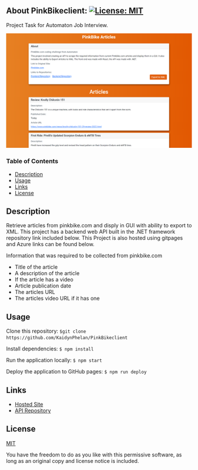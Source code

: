 ## About PinkBikeclient: [![License: MIT](https://img.shields.io/badge/License-MIT-yellow.svg)](https://opensource.org/licenses/MIT)
Project Task for Automaton Job Interview. 

![Image of Application](https://github.com/KaidynPhelan/PinkBikeclient/blob/4eb3c07fe781f2b2dc29f690ca7fd13bc0a4b2f2/images/readme.png)

### Table of Contents

- [Description](#description)
- [Usage](#usage)
- [Links](#links)
- [License](#license)

## Description
Retrieve articles from pinkbike.com and disply in GUI with ability to export to XML.
This project has a backend web API built in the .NET framework repository link included below.
This Project is also hosted using gitpages and Azure links can be found below.

Information that was required to be collected from pinkbike.com

* Title of the article
* A description of the article
* If the article has a video
* Article publication date
* The articles URL
* The articles video URL if it has one

## Usage

Clone this repository:
`$git clone https://github.com/KaidynPhelan/PinkBikeclient`

Install dependencies:
`$ npm install`

Run the application locally:
`$ npm start`

Deploy the application to GitHub pages:
`$ npm run deploy`

## Links
* [Hosted Site](https://kaidynphelan.github.io/PinkBikeclient/)
* [API Repository](https://github.com/KaidynPhelan/PinkbikeAPI)


## License

[MIT](https://opensource.org/licenses/MIT)

You have the freedom to do as you like with this permissive software, as long as an original copy and license notice is included.


